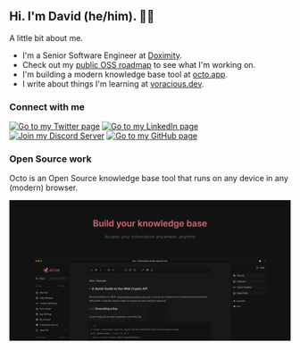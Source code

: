 ## Hi. I'm David (he/him). ✌🏻

A little bit about me.

- I'm a Senior Software Engineer at [Doximity](https://work.doximity.com).
- Check out my [public OSS roadmap](https://github.com/users/voraciousdev/projects/1/views/1) to see what I'm working on.
- I'm building a modern knowledge base tool at [octo.app](https://octo.app).
- I write about things I'm learning at [voracious.dev](https://voracious.dev).

### Connect with me

[![Go to my Twitter page](https://img.shields.io/badge/Twitter-1DA1F2?style=for-the-badge&logo=twitter&logoColor=white)](https://twitter.com/voraciousdev)
[![Go to my LinkedIn page](https://img.shields.io/badge/LinkedIn-0077B5?style=for-the-badge&logo=linkedin&logoColor=white)](https://linkedin.com/in/voracious)
[![Join my Discord Server](https://img.shields.io/badge/Discord-5865F2?style=for-the-badge&logo=discord&logoColor=white)](https://voracious.link/chat)
[![Go to my GitHub page](https://img.shields.io/badge/GitHub-100000?style=for-the-badge&logo=github&logoColor=white)](https://github.com/voracious)

### Open Source work

Octo is an Open Source knowledge base tool that runs on any device in any (modern) browser.

[![octo.app](octo.png)](https://octo.app)
